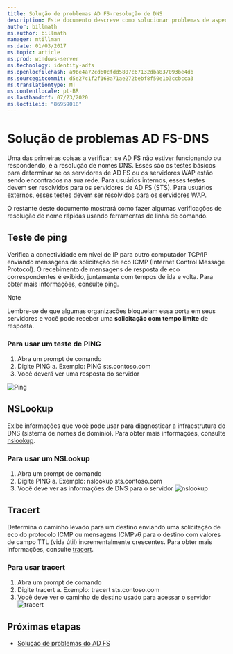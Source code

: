 ```yaml
---
title: Solução de problemas AD FS-resolução de DNS
description: Este documento descreve como solucionar problemas de aspectos de DNS de AD FS
author: billmath
ms.author: billmath
manager: mtillman
ms.date: 01/03/2017
ms.topic: article
ms.prod: windows-server
ms.technology: identity-adfs
ms.openlocfilehash: a9be4a72cd60cfdd5807c67132dba837093be4db
ms.sourcegitcommit: d5e27c1f2f168a71ae272bebf8f50e1b3ccbcca3
ms.translationtype: MT
ms.contentlocale: pt-BR
ms.lasthandoff: 07/23/2020
ms.locfileid: "86959018"
---
```

# <a name="ad-fs-troubleshooting---dns"></a>Solução de problemas AD FS-DNS 
Uma das primeiras coisas a verificar, se AD FS não estiver funcionando ou respondendo, é a resolução de nomes DNS.  Esses são os testes básicos para determinar se os servidores de AD FS ou os servidores WAP estão sendo encontrados na sua rede.  Para usuários internos, esses testes devem ser resolvidos para os servidores de AD FS (STS).    Para usuários externos, esses testes devem ser resolvidos para os servidores WAP.

O restante deste documento mostrará como fazer algumas verificações de resolução de nome rápidas usando ferramentas de linha de comando.

## <a name="ping-test"></a>Teste de ping
Verifica a conectividade em nível de IP para outro computador TCP/IP enviando mensagens de solicitação de eco ICMP (Internet Control Message Protocol). O recebimento de mensagens de resposta de eco correspondentes é exibido, juntamente com tempos de ida e volta.  Para obter mais informações, consulte [ping](/previous-versions/windows/it-pro/windows-server-2012-R2-and-2012/ff961503(v=ws.11)).


>[!NOTE]
>Lembre-se de que algumas organizações bloqueiam essa porta em seus servidores e você pode receber uma **solicitação com tempo limite** de resposta.

### <a name="to-use-a-ping-test"></a>Para usar um teste de PING
1.  Abra um prompt de comando
2. Digite PING <name of adfs server> a. Exemplo: PING sts.contoso.com
3. Você deverá ver uma resposta do servidor

![Ping](media/ad-fs-tshoot-dns/dns1.png)

## <a name="nslookup"></a>NSLookup
Exibe informações que você pode usar para diagnosticar a infraestrutura do DNS (sistema de nomes de domínio).  Para obter mais informações, consulte [nslookup](/previous-versions/windows/it-pro/windows-server-2012-R2-and-2012/cc725991(v=ws.11)).

### <a name="to-use-a-nslookup"></a>Para usar um NSLookup
1.  Abra um prompt de comando
2. Digite PING <name of adfs server> a. Exemplo: nslookup sts.contoso.com
3. Você deve ver as informações de DNS para o servidor ![ nslookup](media/ad-fs-tshoot-dns/dns2.png)

## <a name="tracert"></a>Tracert
Determina o caminho levado para um destino enviando uma solicitação de eco do protocolo ICMP ou mensagens ICMPv6 para o destino com valores de campo TTL (vida útil) incrementalmente crescentes.   Para obter mais informações, consulte [tracert](/previous-versions/windows/it-pro/windows-server-2012-R2-and-2012/ff961507(v=ws.11)).


### <a name="to-use-tracert"></a>Para usar tracert
1.  Abra um prompt de comando
2. Digite tracert <name of adfs server> a. Exemplo: tracert sts.contoso.com
3. Você deve ver o caminho de destino usado para acessar o servidor ![ tracert](media/ad-fs-tshoot-dns/dns3.png)

## <a name="next-steps"></a>Próximas etapas

- [Solução de problemas do AD FS](ad-fs-tshoot-overview.md)
